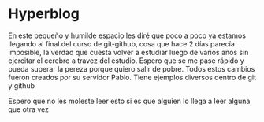# Hyperblog
En este pequeño y humilde espacio les diré que poco a poco ya estamos llegando al final del curso de git-github, 
cosa que hace 2 días parecía imposible, la verdad que cuesta volver a estudiar luego de varios años sin ejercitar el cerebro 
a travez del estudio. Espero que se me pase rápido y pueda superar la pereza porque quiero salir de pobre.
Todos estos cambios fueron creados por su servidor Pablo.
Tiene ejemplos diversos dentro de git y github

Espero que no les moleste leer esto si es que alguien lo llega a leer alguna que otra vez
